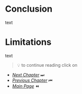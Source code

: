 # Conclusion

text

# Limitations

text

> 💡 to continue reading click on
- [*Next Chapter*](Sources.md) ⏭
- [*Previous Chapter*](Specola.md) ⏮
- [*Main Page*](index.md) ⏪
